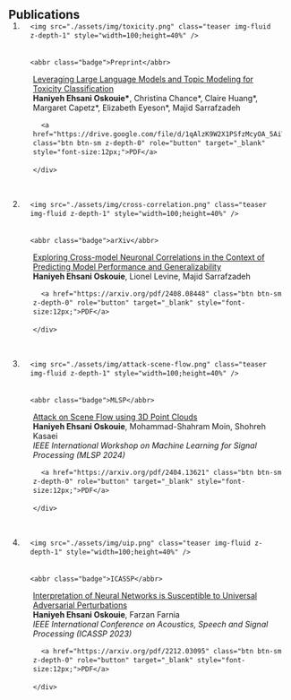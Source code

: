 
<h2 id="publications" style="margin: 2px 0px -15px;">Publications</h2>

<div class="publications">
<ol class="bibliography">


<li>
<div class="pub-row">
  <div class="col-sm-3 abbr" style="position: relative;padding-right: 15px;padding-left: 15px;">
     
    <img src="./assets/img/toxicity.png" class="teaser img-fluid z-depth-1" style="width=100;height=40%" />
    
     
    <abbr class="badge">Preprint</abbr>
    
  </div>
  <div class="col-sm-9" style="position: relative;padding-right: 15px;padding-left: 20px;">
      <div class="title"><a href="https://drive.google.com/file/d/1qAlzK9W2X1PSfzMcyOA_5AiY_VPEfWi1/view">Leveraging Large Language Models and Topic Modeling for Toxicity Classification</a></div>
     <div class="author">
     <strong> Haniyeh Ehsani Oskouie*</strong>, Christina Chance*, Claire Huang*, Margaret Capetz*, Elizabeth Eyeson*, Majid Sarrafzadeh
     </div>
      <!-- <div class="periodical"><em></em></div> -->
    <div class="links">
       
      <a href="https://drive.google.com/file/d/1qAlzK9W2X1PSfzMcyOA_5AiY_VPEfWi1/view" class="btn btn-sm z-depth-0" role="button" target="_blank" style="font-size:12px;">PDF</a>

    </div>
  </div>
</div>
</li>

<br />


<li>
<div class="pub-row">
  <div class="col-sm-3 abbr" style="position: relative;padding-right: 15px;padding-left: 15px;">
     
    <img src="./assets/img/cross-correlation.png" class="teaser img-fluid z-depth-1" style="width=100;height=40%" />
    
     
    <abbr class="badge">arXiv</abbr>
    
  </div>
  <div class="col-sm-9" style="position: relative;padding-right: 15px;padding-left: 20px;">
      <div class="title"><a href="https://arxiv.org/pdf/2408.08448">Exploring Cross-model Neuronal Correlations in the Context of Predicting Model Performance and Generalizability</a></div>
      <div class="author">
     <strong> Haniyeh Ehsani Oskouie</strong>, Lionel Levine, Majid Sarrafzadeh
     </div>
      <!-- <div class="periodical"><em></em></div> -->
    <div class="links">
       
      <a href="https://arxiv.org/pdf/2408.08448" class="btn btn-sm z-depth-0" role="button" target="_blank" style="font-size:12px;">PDF</a>
      
    </div>
  </div>
</div>
</li>

<br />

<li>
<div class="pub-row">
  <div class="col-sm-3 abbr" style="position: relative;padding-right: 15px;padding-left: 15px;">
     
    <img src="./assets/img/attack-scene-flow.png" class="teaser img-fluid z-depth-1" style="width=100;height=40%" />
    
     
    <abbr class="badge">MLSP</abbr>
    
  </div>
  <div class="col-sm-9" style="position: relative;padding-right: 15px;padding-left: 20px;">
      <div class="title"><a href="https://arxiv.org/pdf/2404.13621">Attack on Scene Flow using 3D Point Clouds</a></div>
      <div class="author">
     <strong> Haniyeh Ehsani Oskouie</strong>, Mohammad-Shahram Moin, Shohreh Kasaei
     </div>
      <div class="periodical"><em>IEEE International Workshop on Machine Learning for Signal Processing (MLSP 2024)</em>
    <div class="links">
       
      <a href="https://arxiv.org/pdf/2404.13621" class="btn btn-sm z-depth-0" role="button" target="_blank" style="font-size:12px;">PDF</a>
      
    </div>
  </div>
</div>
</li>

<br />

<li>
<div class="pub-row">
  <div class="col-sm-3 abbr" style="position: relative;padding-right: 15px;padding-left: 15px;">
     
    <img src="./assets/img/uip.png" class="teaser img-fluid z-depth-1" style="width=100;height=40%" />
    
     
    <abbr class="badge">ICASSP</abbr>
    
  </div>
  <div class="col-sm-9" style="position: relative;padding-right: 15px;padding-left: 20px;">
      <div class="title"><a href="https://arxiv.org/pdf/2212.03095">Interpretation of Neural Networks is Susceptible to Universal Adversarial Perturbations</a></div>
      <div class="author">
     <strong> Haniyeh Ehsani Oskouie</strong>, Farzan Farnia
     </div>
<div class="periodical"><em>IEEE International Conference on Acoustics,
Speech and Signal Processing (ICASSP 2023)</em>
    </div>    
    <div class="links">
       
      <a href="https://arxiv.org/pdf/2212.03095" class="btn btn-sm z-depth-0" role="button" target="_blank" style="font-size:12px;">PDF</a>
      
    </div>
  </div>
</div>
</li>

<br />




</ol>
</div>
